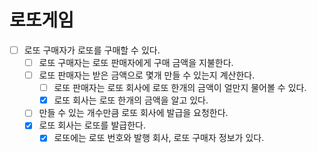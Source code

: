 # 로또게임
- [ ] 로또 구매자가 로또를 구매할 수 있다.
  - [ ] 로또 구매자는 로또 판매자에게 구매 금액을 지불한다.
  - [ ] 로또 판매자는 받은 금액으로 몇개 만들 수 있는지 계산한다.
    - [ ] 로또 판매자는 로또 회사에 로또 한개의 금액이 얼만지 물어볼 수 있다.
    - [x] 로또 회사는 로또 한개의 금액을 알고 있다.
  - [ ] 만들 수 있는 개수만큼 로또 회사에 발급을 요청한다.
  - [x] 로또 회사는 로또를 발급한다.
    - [x] 로또에는 로또 번호와 발행 회사, 로또 구매자 정보가 있다.